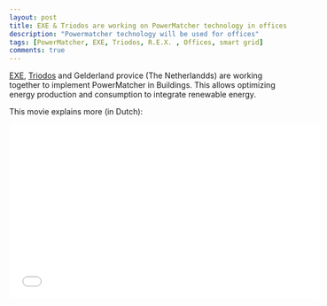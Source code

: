 ```yaml
---
layout: post
title: EXE & Triodos are working on PowerMatcher technology in offices
description: "Powermatcher technology will be used for offices"
tags: [PowerMatcher, EXE, Triodos, R.E.X. , Offices, smart grid]
comments: true
---
```


[EXE](http://energy-exchange-enablers.com/), [Triodos](http://www.triodos.nl/nl/particulieren/beleggen/beleggen-overview/vastgoedfonds-beleggingsfonds-duurzaam-vastgoed/over-dit-fonds/) and Gelderland provice (The Netherlandds) are working together to implement PowerMatcher in Buildings. This allows optimizing energy production and consumption to integrate renewable energy.


This movie explains more (in Dutch):

<iframe width="560" height="315" src="//www.youtube.com/embed/C1wZlyu3U94" frameborder="0" allowfullscreen></iframe>
